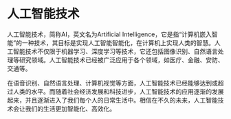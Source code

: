 # 人工智能技术

人工智能技术，简称AI，英文名为Artificial Intelligence，它是指“计算机嵌入智能”的一种技术，其目标是实现人工智能智能化，在计算机上实现人类的智慧。人工智能技术不仅限于机器学习、深度学习等技术，它还包括图像识别、自然语言处理等研究领域。人工智能技术已经被广泛应用于各个领域，如医疗、金融、安防、交通等。

在语音识别、自然语言处理、计算机视觉等方面，人工智能技术已经能够达到或超过人类的水平。而随着社会经济发展和科技进步，人工智能技术的应用逐渐的发展起来，并且逐渐进入了我们每个人的日常生活中。相信在不久的未来，人工智能技术会让我们的生活更加智能化、高效化。